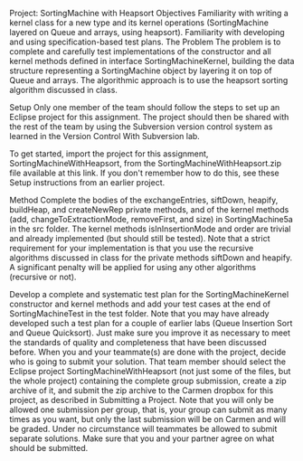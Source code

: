 Project: SortingMachine with Heapsort
Objectives
Familiarity with writing a kernel class for a new type and its kernel operations (SortingMachine layered on Queue and arrays, using heapsort).
Familiarity with developing and using specification-based test plans.
The Problem
The problem is to complete and carefully test implementations of the constructor and all kernel methods defined in interface SortingMachineKernel, building the data structure representing a SortingMachine object by layering it on top of Queue and arrays. The algorithmic approach is to use the heapsort sorting algorithm discussed in class.

Setup
Only one member of the team should follow the steps to set up an Eclipse project for this assignment. The project should then be shared with the rest of the team by using the Subversion version control system as learned in the Version Control With Subversion lab.

To get started, import the project for this assignment, SortingMachineWithHeapsort, from the SortingMachineWithHeapsort.zip file available at this link. If you don't remember how to do this, see these Setup instructions from an earlier project.

Method
Complete the bodies of the exchangeEntries, siftDown, heapify, buildHeap, and createNewRep private methods, and of the kernel methods (add, changeToExtractionMode, removeFirst, and size) in SortingMachine5a in the src folder. The kernel methods isInInsertionMode and order are trivial and already implemented (but should still be tested).
Note that a strict requirement for your implementation is that you use the recursive algorithms discussed in class for the private methods siftDown and heapify. A significant penalty will be applied for using any other algorithms (recursive or not).

Develop a complete and systematic test plan for the SortingMachineKernel constructor and kernel methods and add your test cases at the end of SortingMachineTest in the test folder. Note that you may have already developed such a test plan for a couple of earlier labs (Queue Insertion Sort and Queue Quicksort). Just make sure you improve it as necessary to meet the standards of quality and completeness that have been discussed before.
When you and your teammate(s) are done with the project, decide who is going to submit your solution. That team member should select the Eclipse project SortingMachineWithHeapsort (not just some of the files, but the whole project) containing the complete group submission, create a zip archive of it, and submit the zip archive to the Carmen dropbox for this project, as described in Submitting a Project. Note that you will only be allowed one submission per group, that is, your group can submit as many times as you want, but only the last submission will be on Carmen and will be graded. Under no circumstance will teammates be allowed to submit separate solutions. Make sure that you and your partner agree on what should be submitted.
